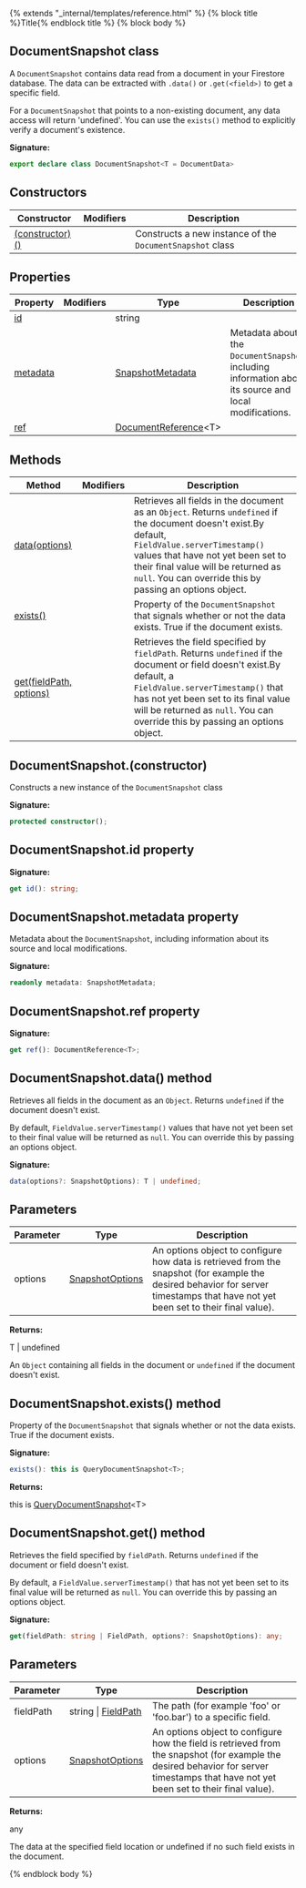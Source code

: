 {% extends "_internal/templates/reference.html" %}
{% block title %}Title{% endblock title %}
{% block body %}

## DocumentSnapshot class

A `DocumentSnapshot` contains data read from a document in your Firestore database. The data can be extracted with `.data()` or `.get(<field>)` to get a specific field.

For a `DocumentSnapshot` that points to a non-existing document, any data access will return 'undefined'. You can use the `exists()` method to explicitly verify a document's existence.

<b>Signature:</b>

```typescript
export declare class DocumentSnapshot<T = DocumentData> 
```

## Constructors

|  Constructor | Modifiers | Description |
|  --- | --- | --- |
|  [(constructor)()](./firestore_.documentsnapshot.md#documentsnapshotconstructor) |  | Constructs a new instance of the <code>DocumentSnapshot</code> class |

## Properties

|  Property | Modifiers | Type | Description |
|  --- | --- | --- | --- |
|  [id](./firestore_.documentsnapshot.md#documentsnapshotid_property) |  | string |  |
|  [metadata](./firestore_.documentsnapshot.md#documentsnapshotmetadata_property) |  | [SnapshotMetadata](./firestore_.snapshotmetadata.md#snapshotmetadata_class) | Metadata about the <code>DocumentSnapshot</code>, including information about its source and local modifications. |
|  [ref](./firestore_.documentsnapshot.md#documentsnapshotref_property) |  | [DocumentReference](./firestore_.documentreference.md#documentreference_class)<!-- -->&lt;T&gt; |  |

## Methods

|  Method | Modifiers | Description |
|  --- | --- | --- |
|  [data(options)](./firestore_.documentsnapshot.md#documentsnapshotdata_method) |  | Retrieves all fields in the document as an <code>Object</code>. Returns <code>undefined</code> if the document doesn't exist.<!-- -->By default, <code>FieldValue.serverTimestamp()</code> values that have not yet been set to their final value will be returned as <code>null</code>. You can override this by passing an options object. |
|  [exists()](./firestore_.documentsnapshot.md#documentsnapshotexists_method) |  | Property of the <code>DocumentSnapshot</code> that signals whether or not the data exists. True if the document exists. |
|  [get(fieldPath, options)](./firestore_.documentsnapshot.md#documentsnapshotget_method) |  | Retrieves the field specified by <code>fieldPath</code>. Returns <code>undefined</code> if the document or field doesn't exist.<!-- -->By default, a <code>FieldValue.serverTimestamp()</code> that has not yet been set to its final value will be returned as <code>null</code>. You can override this by passing an options object. |

## DocumentSnapshot.(constructor)

Constructs a new instance of the `DocumentSnapshot` class

<b>Signature:</b>

```typescript
protected constructor();
```

## DocumentSnapshot.id property

<b>Signature:</b>

```typescript
get id(): string;
```

## DocumentSnapshot.metadata property

Metadata about the `DocumentSnapshot`<!-- -->, including information about its source and local modifications.

<b>Signature:</b>

```typescript
readonly metadata: SnapshotMetadata;
```

## DocumentSnapshot.ref property

<b>Signature:</b>

```typescript
get ref(): DocumentReference<T>;
```

## DocumentSnapshot.data() method

Retrieves all fields in the document as an `Object`<!-- -->. Returns `undefined` if the document doesn't exist.

By default, `FieldValue.serverTimestamp()` values that have not yet been set to their final value will be returned as `null`<!-- -->. You can override this by passing an options object.

<b>Signature:</b>

```typescript
data(options?: SnapshotOptions): T | undefined;
```

## Parameters

|  Parameter | Type | Description |
|  --- | --- | --- |
|  options | [SnapshotOptions](./firestore_.snapshotoptions.md#snapshotoptions_interface) | An options object to configure how data is retrieved from the snapshot (for example the desired behavior for server timestamps that have not yet been set to their final value). |

<b>Returns:</b>

T \| undefined

An `Object` containing all fields in the document or `undefined` if the document doesn't exist.

## DocumentSnapshot.exists() method

Property of the `DocumentSnapshot` that signals whether or not the data exists. True if the document exists.

<b>Signature:</b>

```typescript
exists(): this is QueryDocumentSnapshot<T>;
```
<b>Returns:</b>

this is [QueryDocumentSnapshot](./firestore_.querydocumentsnapshot.md#querydocumentsnapshot_class)<!-- -->&lt;T&gt;

## DocumentSnapshot.get() method

Retrieves the field specified by `fieldPath`<!-- -->. Returns `undefined` if the document or field doesn't exist.

By default, a `FieldValue.serverTimestamp()` that has not yet been set to its final value will be returned as `null`<!-- -->. You can override this by passing an options object.

<b>Signature:</b>

```typescript
get(fieldPath: string | FieldPath, options?: SnapshotOptions): any;
```

## Parameters

|  Parameter | Type | Description |
|  --- | --- | --- |
|  fieldPath | string \| [FieldPath](./firestore_.fieldpath.md#fieldpath_class) | The path (for example 'foo' or 'foo.bar') to a specific field. |
|  options | [SnapshotOptions](./firestore_.snapshotoptions.md#snapshotoptions_interface) | An options object to configure how the field is retrieved from the snapshot (for example the desired behavior for server timestamps that have not yet been set to their final value). |

<b>Returns:</b>

any

The data at the specified field location or undefined if no such field exists in the document.

{% endblock body %}
